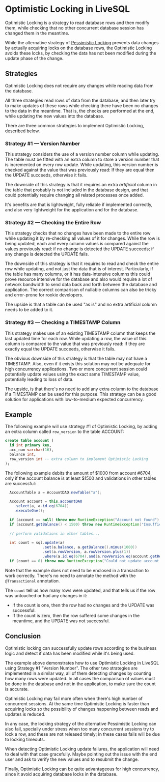 # Optimistic Locking in LiveSQL

Optimistic Locking is a strategy to read database rows and then modify them, while
checking that no other concurrent database session has changed them in the meantime.

While the alternative strategy of [Pessimistic Locking](syntax/pessimistic-locking.md) prevents
data changes by actually acquiring locks on the database rows, the Optimistic Locking
avoids these locks, by checking the data has not been modified during the update phase of the change.


## Strategies

Optimistic Locking does not require any changes while reading data from the database. 

All three strategies read rows of data from the database, and then later try to make updates
of these rows while checking there have been no changes to the data in the meantime.
That is, the checks are performed at the end, while updating the new values into the database.

There are three common strategies to implement Optimistic Locking, described below.


### Strategy #1 &mdash; Version Number

This strategy considers the use of a version number column while updating. The table must be fitted
with an extra column to store a version number that is incremented on every row update.
While updating, this version number is checked against the value that was previously read:
If they are equal then the UPDATE succeeds, otherwise it fails.

The downside of this strategy is that it requires an extra *artificial* column in the table that probably
is not included in the database design, and that could potentially require changing all related
processes once added.

It's benefits are that is lightweight, fully reliable if implemented correctly, and also very lightweight
for the application and for the database.


### Strategy #2 &mdash; Checking the Entire Row

This strategy checks that no changes have been made to the entire row while updating it by re-checking 
all values of it for changes. While the row is being updated, each and every column values is compared
against the values previously read: if no change is detected the UPDATE succeeds; if any change is
detected the UPDATE fails.

The downside of this strategy is that it requires to read and check the entire row while updating,
and not just the data that is of interest. Particularly, if the table has many columns, or it has
data-intensive columns this could prove resource intensive for the database and also would 
require a lot of network bandwidth to send data back and forth between the database and 
application. The correct comparison of nullable columns can also be tricky and error-prone for
rookie developers.

The upside is that a table can be used "as is" and no extra artificial column 
needs to be added to it.


### Strategy #3 &mdash; Checking a TIMESTAMP Column

This strategy makes use of an existing TIMESTAMP column that keeps the last updated time for each row.
While updating a row, the value of this column is compared to the value that was previously read: if they
are exactly equal the UPDATE succeeds, otherwise it fails.

The obvious downside of this strategy is that the table may not have a TIMESTAMP. Also, even if it 
exists this solution may not be adequate for high concurrency applications. Two or more concurrent
session could potentially update values using the exact same TIMESTAMP value, potentially leading
to loss of data.

The upside, is that there's no need to add any extra column to the database if a TIMESTAMP can
be used for this purpose. This strategy can be a good solution for applications with
low-to-medium expected concurrency.


## Example

The following example will use strategy #1 of Optimistic Locking, by adding an extra column called `row_version` to the table ACCOUNT:

```sql
create table account (
  id int primary key,
  acc_num varchar(16),
  balance int,
  row_version int -- extra column to implement Optimistic Locking
);
```

The following example debits the amount of $1000 from account #6704, only if the account balance
is at least $1500 and validations in other tables are successful:

```java
  AccountTable a = AccountDAO.newTable("a");
  
  Account account = this.accountDAO
    .select(a, a.id.eq(6704))
    .executeOne();
  
  if (account == null) throw new RuntimeException("Account not found");
  if (account.getBalance() < 1500) throw new RuntimeException("Insufficient funds");
  
  // perform validations in other tables...
  
  int count = sql.update(a)
                 .set(a.balance, a.getBalance().minus(1000))
                 .set(a.rowVersion, a.rowVersion.plus(1))
                 .where(a.id.eq(6704).and(a.rowVersion.eq(account.getRowVersion())));
  if (count == 0) throw new RuntimeException("Could not update account -- concurrent changes detected.");
```

Note that the example does not need to be enclosed in a transaction to work correctly. There's no
need to annotate the method with the `@Transactional` annotation.

The `count` tell us how many rows were updated, and that tells us if the row was untouched or had any changes in it:

- If the count is one, then the row had no changes and the UPDATE was successful.
- If the count is zero, then the row suffered some changes in the meantime, and the UPDATE was not successful.


## Conclusion

Optimistic locking can successfully update rows according to the business logic and detect if data has been
modified while it's being used.

The example above demonstrates how to use Optimistic Locking in LiveSQL using Strategy #1 "Version Number".
The other two strategies are implemented in a similar way, all of them detecting changes by counting how
many rows were updated. In all cases the comparison of values must be done in the database and not in the
application, to make sure the count is accurate.

Optimistic Locking may fail more often when there's high number of concurrent sessions. At the same time
Optimistic Locking is faster than acquiring locks so the possibility of changes happening between reads
and updates is reduced.

In any case, the locking strategy of the alternative Pessimistic Locking can also fail, specially under stress
when too many concurrent sessions try to lock a row, and these are not released timely; in these cases fails
will be due to locking timeouts.

When detecting Optimistic Locking update failures, the application will need to deal with that case gracefully. 
Maybe pointing out the issue with the end user and ask to verify the new values and to resubmit the change.

Finally, Optimistic Locking can be quite advantageous for high concurrency, since it avoid acquiring database locks
in the database.
 





 